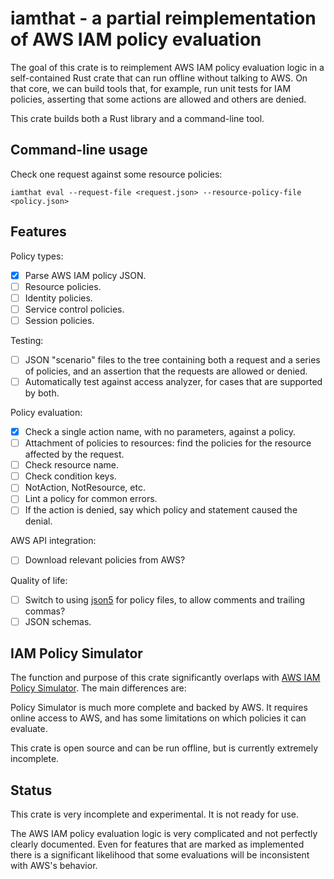# iamthat - a partial reimplementation of AWS IAM policy evaluation

The goal of this crate is to reimplement AWS IAM policy evaluation logic in a
self-contained Rust crate that can run offline without talking to AWS. On that
core, we can build tools that, for example, run unit tests for IAM policies,
asserting that some actions are allowed and others are denied.

This crate builds both a Rust library and a command-line tool.

## Command-line usage

Check one request against some resource policies:

    iamthat eval --request-file <request.json> --resource-policy-file <policy.json>

## Features

Policy types:

- [x] Parse AWS IAM policy JSON.
- [ ] Resource policies.
- [ ] Identity policies.
- [ ] Service control policies.
- [ ] Session policies.

Testing:

- [ ] JSON "scenario" files to the tree containing both a request and a
  series of policies, and an assertion that the requests are allowed or
  denied.
- [ ] Automatically test against access analyzer, for cases that are supported
  by both.

Policy evaluation:

- [x] Check a single action name, with no parameters, against a policy.
- [ ] Attachment of policies to resources: find the policies for the resource
      affected by the request.
- [ ] Check resource name.
- [ ] Check condition keys.
- [ ] NotAction, NotResource, etc.
- [ ] Lint a policy for common errors.
- [ ] If the action is denied, say which policy and statement caused the
  denial.

AWS API integration:

- [ ] Download relevant policies from AWS?

Quality of life:

- [ ] Switch to using [json5] for policy files, to allow comments and trailing
  commas?
- [ ] JSON schemas.

[json5]: https://json5.org/

## IAM Policy Simulator

The function and purpose of this crate significantly overlaps with
[AWS IAM Policy Simulator][policy_sim]. The main differences are:

Policy Simulator is much more complete and backed by AWS. It requires online
access to AWS, and has some limitations on which policies it can evaluate.

This crate is open source and can be run offline, but is currently extremely
incomplete.

[policy_sim]: https://docs.aws.amazon.com/IAM/latest/UserGuide/access_policies_testing-policies.html

## Status

This crate is very incomplete and experimental. It is not ready for use.

The AWS IAM policy evaluation logic is very complicated and not perfectly clearly
documented. Even for features that are marked as implemented there is a
significant likelihood that some evaluations will be inconsistent with AWS's
behavior.
